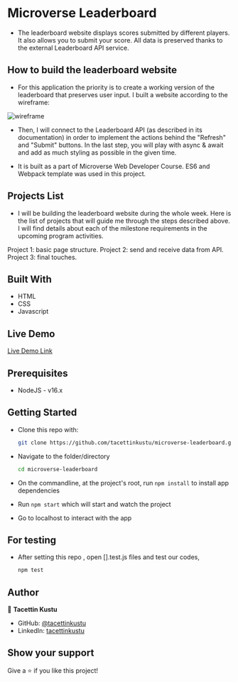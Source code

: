 # Microverse Leaderboard

* The leaderboard website displays scores submitted by different players. It also allows you to submit your score. All data is preserved thanks to the external Leaderboard API service.

## How to build the leaderboard website

* For this application the priority is to create a working version of the leaderboard that preserves user input. I built a website according to the wireframe:

![wireframe](https://github.com/microverseinc/curriculum-javascript/raw/main/leaderboard/images/leaderboard_wireframe.png)

* Then, I will connect to the Leaderboard API (as described in its documentation) in order to implement the actions behind the "Refresh" and "Submit" buttons. In the last step, you will play with async & await and add as much styling as possible in the given time.

* It is built as a part of Microverse Web Developer Course. ES6 and Webpack template was used in this project.

## Projects List

* I will be building the leaderboard website during the whole week. Here is the list of projects that will guide me through the steps described above. I will find details about each of the milestone requirements in the upcoming program activities.

Project 1: basic page structure.
Project 2: send and receive data from API.
Project 3: final touches.

## Built With

* HTML
* CSS
* Javascript

## Live Demo

[Live Demo Link](https://zealous-bell-536388.netlify.app/)
## Prerequisites

* NodeJS - v16.x

## Getting Started

* Clone this repo with:

    ```bash
    git clone https://github.com/tacettinkustu/microverse-leaderboard.git
    ```

* Navigate to the folder/directory

    ```bash
    cd microverse-leaderboard
    ```

* On the commandline, at the project's root, run ```npm install``` to install app dependencies
  
* Run ```npm start``` which will start and watch the project

* Go to localhost to interact with the app


## For testing

* After setting this repo , open [].test.js files and test our codes,

    ```bash
    npm test
    ```


## Author
👤 **Tacettin Kustu**

- GitHub: [@tacettinkustu](https://github.com/tacettinkustu)
- LinkedIn: [tacettinkustu](https://www.linkedin.com/in/tacettin-k%C3%BCst%C3%BC-aaba721b5/)

## Show your support

Give a ⭐️ if you like this project!

